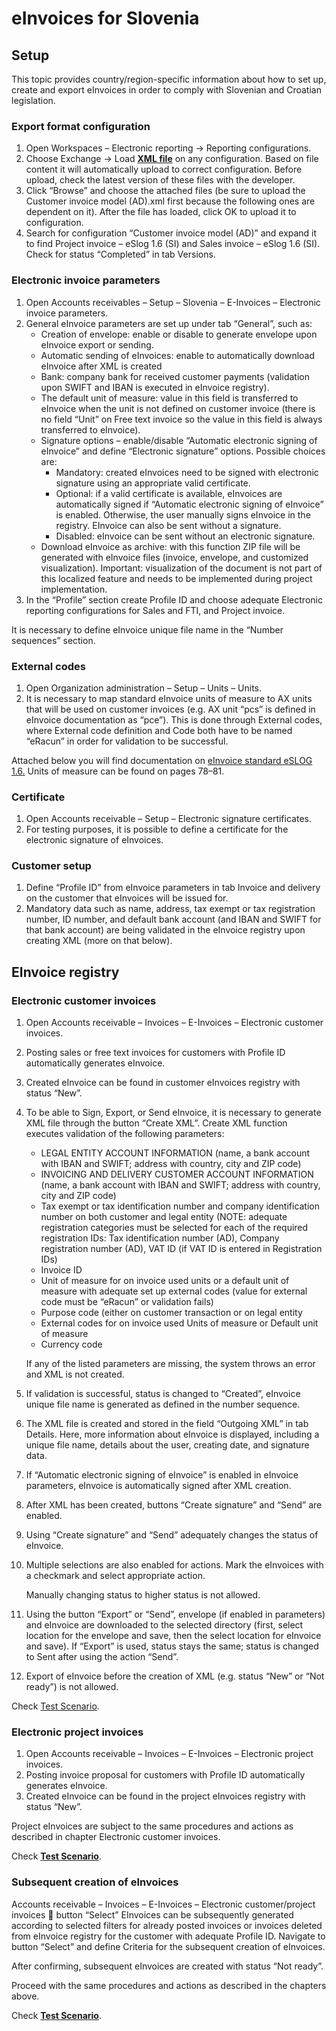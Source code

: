 # eInvoices for Slovenia

## Setup

This topic provides country/region-specific information about how to set up, create and export eInvoices in order to comply with Slovenian and Croatian legislation.

### Export format configuration

1. Open Workspaces – Electronic reporting -> Reporting configurations.
2. Choose Exchange -> Load **[XML file](e-Invoices-SI.zip)** on any configuration. Based on file content it will automatically upload to correct configuration. Before upload, check the latest version of these files with the developer.
3. Click “Browse” and choose the attached files (be sure to upload the Customer invoice model (AD).xml first because the following ones are dependent on it). After the file has loaded, click OK to upload it to configuration.
4. Search for configuration “Customer invoice model (AD)” and expand it to find Project invoice – eSlog 1.6 (SI) and Sales invoice – eSlog 1.6 (SI). Check for status “Completed” in tab Versions.
 
### Electronic invoice parameters

1. Open Accounts receivables – Setup – Slovenia – E-Invoices – Electronic invoice parameters.
2. General eInvoice parameters are set up under tab “General”, such as:
   - Creation of envelope: enable or disable to generate envelope upon eInvoice export or sending. 
   - Automatic sending of eInvoices: enable to automatically download eInvoice after XML is created
   - Bank: company bank for received customer payments (validation upon SWIFT and IBAN is executed in eInvoice registry).
   - The default unit of measure: value in this field is transferred to eInvoice when the unit is not defined on customer invoice (there is no field “Unit” on Free text invoice so the value in this field is always transferred to eInvoice).
   - Signature options – enable/disable “Automatic electronic signing of eInvoice” and define “Electronic signature” options. Possible choices are: 
      - Mandatory: created eInvoices need to be signed with electronic signature using an appropriate valid certificate.
      - Optional: if a valid certificate is available, eInvoices are automatically signed if “Automatic electronic signing of eInvoice” is enabled. Otherwise, the user manually signs eInvoice in the registry. EInvoice can also be sent without a signature.
      - Disabled: eInvoice can be sent without an electronic signature. 
   - Download eInvoice as archive: with this function ZIP file will be generated with eInvoice files (invoice, envelope, and customized visualization). Important: visualization of the document is not part of this localized feature and needs to be implemented during project implementation.  
3. In the “Profile” section create Profile ID and choose adequate Electronic reporting configurations for Sales and FTI, and Project invoice.
 
It is necessary to define eInvoice unique file name in the “Number sequences” section. 
 
### External codes

1. Open Organization administration – Setup – Units – Units.
2. It is necessary to map standard eInvoice units of measure to AX units that will be used on customer invoices (e.g. AX unit “pcs” is defined in eInvoice documentation as “pce”). This is done through External codes, where External code definition and Code both have to be named “eRacun” in order for validation to be successful.
 
Attached below you will find documentation on [eInvoice standard eSLOG 1.6.](e-Invoices-SI.zip) Units of measure can be found on pages 78–81.
 
###  Certificate

1. Open Accounts receivable – Setup – Electronic signature certificates.
2. For testing purposes, it is possible to define a certificate for the electronic signature of eInvoices.
 
### Customer setup

1. Define “Profile ID” from eInvoice parameters in tab Invoice and delivery on the customer that eInvoices will be issued for.
2. Mandatory data such as name, address, tax exempt or tax registration number, ID number, and default bank account (and IBAN and SWIFT for that bank account) are being validated in the eInvoice registry upon creating XML (more on that below).

## EInvoice registry

### Electronic customer invoices

1. Open Accounts receivable – Invoices – E-Invoices – Electronic customer invoices.
2. Posting sales or free text invoices for customers with Profile ID automatically generates eInvoice.
3. Created eInvoice can be found in customer eInvoices registry with status “New”. 
4. To be able to Sign, Export, or Send eInvoice, it is necessary to generate XML file through the button “Create XML”. 
Create XML function executes validation of the following parameters:
   - LEGAL ENTITY ACCOUNT INFORMATION (name, a bank account with IBAN and SWIFT; address with country, city and ZIP code)
   - INVOICING AND DELIVERY CUSTOMER ACCOUNT INFORMATION (name, a bank account with IBAN and SWIFT; address with country, city and ZIP code)
   - Tax exempt or tax identification number and company identification number on both customer and legal entity (NOTE: adequate registration categories must be selected for each of the required registration IDs: Tax identification number (AD), Company registration number (AD), VAT ID (if VAT ID is entered in Registration IDs)
   - Invoice ID
   - Unit of measure for on invoice used units or a default unit of measure with adequate set up external codes (value for external code must be “eRacun” or validation fails) 
   - Purpose code (either on customer transaction or on legal entity
   - External codes for on invoice used Units of measure or Default unit of measure
   - Currency code

   If any of the listed parameters are missing, the system throws an error and XML is not created. 
 
5. If validation is successful, status is changed to “Created”, eInvoice unique file name is generated as defined in the number sequence. 
6. The XML file is created and stored in the field “Outgoing XML” in tab Details. Here, more information about eInvoice is displayed, including a unique file name, details about the user, creating date, and signature data. 
7. If “Automatic electronic signing of eInvoice” is enabled in eInvoice parameters, eInvoice is automatically signed after XML creation. 
8. After XML has been created, buttons “Create signature” and “Send” are enabled. 
9. Using “Create signature” and “Send” adequately changes the status of eInvoice. 
10. Multiple selections are also enabled for actions. Mark the eInvoices with a checkmark and select appropriate action.

    Manually changing status to higher status is not allowed.
 
11. Using the button “Export” or “Send”, envelope (if enabled in parameters) and eInvoice are downloaded to the selected directory (first, select location for the envelope and save, then the select location for eInvoice and save). If “Export” is used, status stays the same; status is changed to Sent after using the action “Send”.
12. Export of eInvoice before the creation of XML (e.g. status “New” or “Not ready”) is not allowed.
 
Check [Test Scenario](e-Invoices-SI.zip).
 
### Electronic project invoices

1. Open Accounts receivable – Invoices – E-Invoices – Electronic project invoices.
2. Posting invoice proposal for customers with Profile ID automatically generates eInvoice.
3. Created eInvoice can be found in the project eInvoices registry with status “New”. 

Project eInvoices are subject to the same procedures and actions as described in chapter Electronic customer invoices. 

Check **[Test Scenario](e-Invoices-SI.zip)**.

### Subsequent creation of eInvoices

Accounts receivable – Invoices – E-Invoices – Electronic customer/project invoices  button “Select”
EInvoices can be subsequently generated according to selected filters for already posted invoices or invoices deleted from eInvoice registry for the customer with adequate Profile ID. Navigate to button “Select” and define Criteria for the subsequent creation of eInvoices. 
 
After confirming, subsequent eInvoices are created with status “Not ready”.
 
Proceed with the same procedures and actions as described in the chapters above. 

Check **[Test Scenario](e-Invoices-SI.zip)**.
